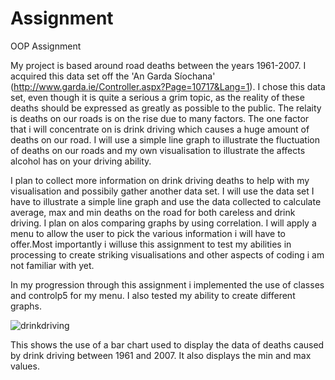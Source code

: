 # Assignment
OOP Assignment

My project is based around road deaths between the years 1961-2007. I acquired this data set off the 'An Garda Síochana' (http://www.garda.ie/Controller.aspx?Page=10717&Lang=1). I chose this data set, even though it is quite a serious a grim topic, as the reality of these deaths should be expressed as greatly as possible to the public. The relaity is deaths on our roads is on the rise due to many factors. The one factor that i will concentrate on is drink driving which causes a huge amount of deaths on our road. I will use a simple line graph to illustrate the fluctuation of deaths on our roads and my own visualisation to illustrate the affects alcohol has on your driving ability. 

I plan to collect more information on drink driving deaths to help with my visualisation and possibily gather another data set. I will use the data set I have to illustrate a simple line graph and use the data collected to calculate average, max and min deaths on the road for both careless and drink driving. I plan on alos comparing graphs by using correlation. I will apply a menu to allow the user to pick the various information i will have to offer.Most importantly i willuse this assignment to test my abilities in processing to create striking visualisations and other aspects of coding i am not familiar with yet.

In my progression through this assignment i implemented the use of classes and controlp5 for my menu. I also tested my ability to create different graphs.

![drinkdriving](https://cloud.githubusercontent.com/assets/15383888/11634810/b0f731d8-9d0a-11e5-976f-4a50867aac9c.jpg)

This shows the use of a bar chart used to display the data of deaths caused by drink driving between 1961 and 2007. It also displays the min and max values.




